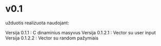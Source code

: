 # v0.1

užduotis realizuota naudojant:

Versija 0.1.1 : C dinaminius masyvus
Versija 0.1.2.1 : Vector su user input
Versija 0.1.2.2 : Vector su random pažymiais
